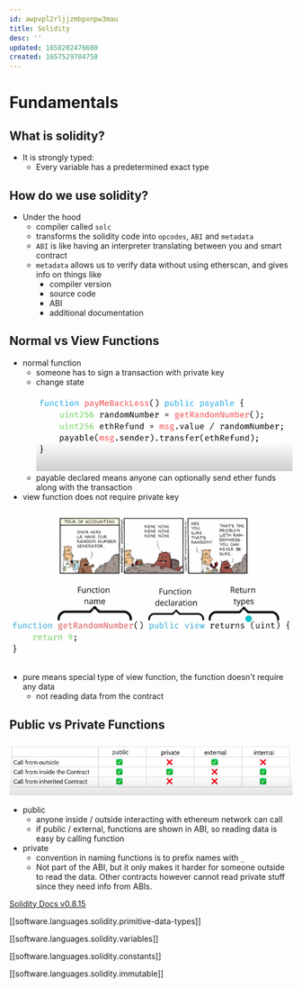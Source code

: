 ```yaml
---
id: awpvpl2rljjzmbpxnpw3mau
title: Solidity
desc: ''
updated: 1658202476680
created: 1657529704758
---
```

# Fundamentals

## What is solidity?
- It is strongly typed:
  - Every variable has a predetermined exact type

## How do we use solidity?
- Under the hood
  - compiler called `solc`
  - transforms the solidity code into `opcodes`, `ABI` and `metadata`
  - `ABI` is like having an interpreter translating between you and smart contract
  - `metadata` allows us to verify data without using etherscan, and gives info on things like 
    - compiler version
    - source code
    - ABI
    - additional documentation

## Normal vs View Functions
- normal function 
  - someone has to sign a transaction with private key
  - change state
![](./assets/images/solidity-normal-functions.png)
  - payable declared means anyone can optionally send ether funds along with the transaction
- view function does not require private key

![](./assets/images/solidity-fundamentals.png)
- pure means special type of view function, the function doesn't require any data
  - not reading data from the contract

## Public vs Private Functions
![](./assets/images/solidity-private-public-functions.png)
- public 
  - anyone inside / outside interacting with ethereum network can call
  - if public / external, functions are shown in ABI, so reading data is easy by calling function
- private
  - convention in naming functions is to prefix names with `_`
  - Not part of the ABI, but it only makes it harder for someone outside to read the data. Other contracts however cannot read private stuff since they need info from ABIs.

[Solidity Docs v0.8.15](https://docs.soliditylang.org/en/v0.8.15/index.html)

[[software.languages.solidity.primitive-data-types]]

[[software.languages.solidity.variables]]

[[software.languages.solidity.constants]]

[[software.languages.solidity.immutable]]